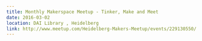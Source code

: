 ```yaml
---
title: Monthly Makerspace Meetup - Tinker, Make and Meet
date: 2016-03-02
location: DAI Library , Heidelberg
link: http://www.meetup.com/Heidelberg-Makers-Meetup/events/229130550/
---
```

